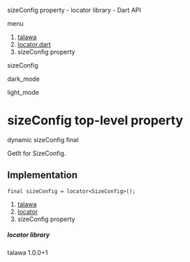 




sizeConfig property - locator library - Dart API







menu

1. [talawa](../index.html)
2. [locator.dart](../file-___home_harshil_Desktop_open-source_palisadoes_talawa_lib_locator/)
3. sizeConfig property

sizeConfig


dark\_mode

light\_mode




# sizeConfig top-level property


dynamic
sizeConfig
final

GetIt for SizeConfig.


## Implementation

```
final sizeConfig = locator<SizeConfig>();
```

 


1. [talawa](../index.html)
2. [locator](../file-___home_harshil_Desktop_open-source_palisadoes_talawa_lib_locator/)
3. sizeConfig property

##### locator library





talawa
1.0.0+1






